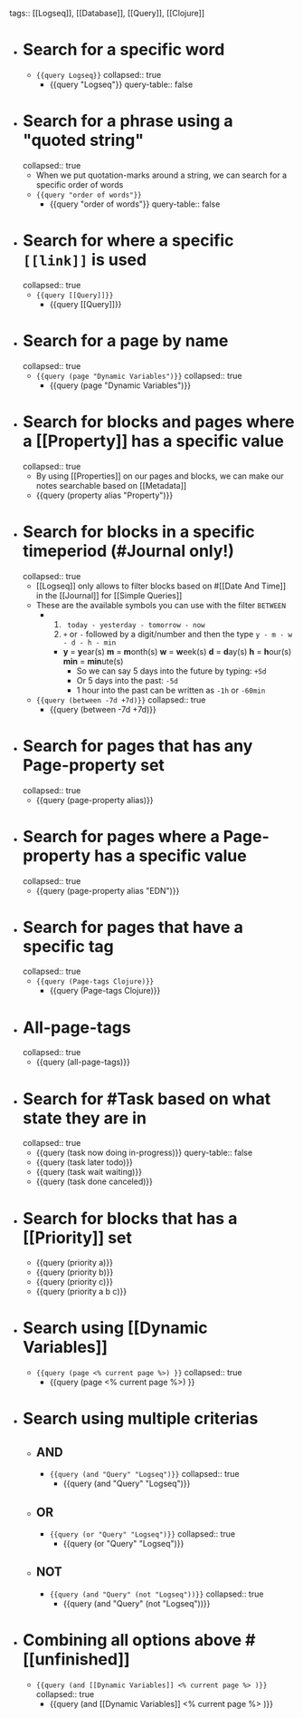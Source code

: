 tags:: [[Logseq]], [[Database]], [[Query]], [[Clojure]]

- # Search for a specific word
	- `{{query Logseq}}`
	  collapsed:: true
		- {{query "Logseq"}}
		  query-table:: false
- # Search for a phrase using a "quoted string"
  collapsed:: true
	- When we put quotation-marks around a string, we can search for a specific order of words
	- `{{query "order of words"}}`
		- {{query "order of words"}}
		  query-table:: false
- # Search for where a specific `[[link]]` is used
  collapsed:: true
	- `{{query [[Query]]}}`
		- {{query [[Query]]}}
- # Search for a **page** by name
  collapsed:: true
	- `{{query (page "Dynamic Variables")}}`
	  collapsed:: true
		- {{query (page "Dynamic Variables")}}
- # Search for **blocks** and **pages** where a [[Property]] has a specific value
  collapsed:: true
	- By using [[Properties]] on our pages and blocks, we can make our notes searchable based on [[Metadata]]
	- {{query (property alias "Property")}}
- # Search for **blocks** in a specific timeperiod (#Journal only!)
  collapsed:: true
	- [[Logseq]] only allows to filter blocks based on #[[Date And Time]] in the [[Journal]] for [[Simple Queries]]
	- These are the available symbols you can use with the filter `BETWEEN`
		- 1. ` today - yesterday - tomorrow - now`
		  2. `+` or `-` followed by a digit/number and then the type `y - m - w - d - h - min`
			- **y** = **y**ear(s)
			  **m** = **m**onth(s)
			  **w** = **w**eek(s)
			  **d** = **d**ay(s)
			  **h** = **h**our(s)
			  **min** = **min**ute(s)
				- So we can say 5 days into the future by typing: `+5d`
				- Or 5 days into the past: `-5d`
				- 1 hour into the past can be written as `-1h` or `-60min`
	- `{{query (between -7d +7d)}}`
	  collapsed:: true
		- {{query (between -7d +7d)}}
- # Search for **pages** that has any **Page-property** set
  collapsed:: true
	- {{query (page-property alias)}}
- # Search for **pages** where a **Page-property** has a specific value
  collapsed:: true
	- {{query (page-property alias "EDN")}}
- # Search for **pages** that have a specific tag
  collapsed:: true
	- `{{query (Page-tags Clojure)}}`
		- {{query (Page-tags Clojure)}}
- # All-page-tags
  collapsed:: true
	- {{query (all-page-tags)}}
- # Search for #Task based on what state they are in
  collapsed:: true
	- {{query (task now doing in-progress)}}
	  query-table:: false
	- {{query (task later todo)}}
	- {{query (task wait waiting)}}
	- {{query (task done canceled)}}
- # Search for **blocks** that has a [[Priority]] set
	- {{query (priority a)}}
	- {{query (priority b)}}
	- {{query (priority c)}}
	- {{query (priority a b c)}}
- # Search using [[Dynamic Variables]]
	- `{{query (page <% current page %>) }}`
	  collapsed:: true
		- {{query (page <% current page %>) }}
- # Search using multiple criterias
	- ## AND
		- `{{query (and "Query" "Logseq")}}`
		  collapsed:: true
			- {{query (and "Query" "Logseq")}}
	- ## OR
		- `{{query (or "Query" "Logseq")}}`
		  collapsed:: true
			- {{query (or "Query" "Logseq")}}
	- ## NOT
		- `{{query (and "Query" (not "Logseq"))}}`
		  collapsed:: true
			- {{query (and "Query" (not "Logseq"))}}
- # Combining all options above #[[unfinished]]
	- `{{query (and [[Dynamic Variables]] <% current page %> )}}`
	  collapsed:: true
		- {{query (and [[Dynamic Variables]] <% current page %> )}}